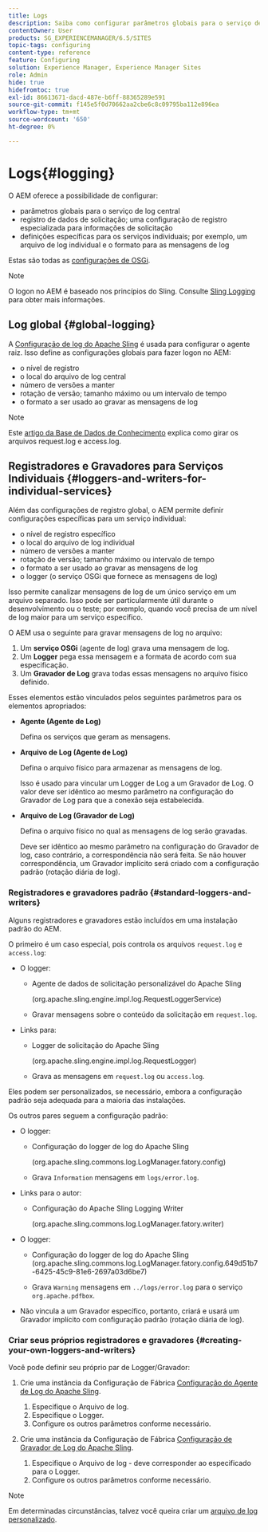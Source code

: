 ```yaml
---
title: Logs
description: Saiba como configurar parâmetros globais para o serviço de log central, configurações específicas para serviços individuais ou como solicitar o registro de dados.
contentOwner: User
products: SG_EXPERIENCEMANAGER/6.5/SITES
topic-tags: configuring
content-type: reference
feature: Configuring
solution: Experience Manager, Experience Manager Sites
role: Admin
hide: true
hidefromtoc: true
exl-id: 86613671-dacd-487e-b6ff-88365289e591
source-git-commit: f145e5f0d70662aa2cbe6c8c09795ba112e896ea
workflow-type: tm+mt
source-wordcount: '650'
ht-degree: 0%

---
```


# Logs{#logging}

O AEM oferece a possibilidade de configurar:

* parâmetros globais para o serviço de log central
* registro de dados de solicitação; uma configuração de registro especializada para informações de solicitação
* definições específicas para os serviços individuais; por exemplo, um arquivo de log individual e o formato para as mensagens de log

Estas são todas as [configurações de OSGi](/help/sites-deploying/configuring-osgi.md).

>[!NOTE]
>
>O logon no AEM é baseado nos princípios do Sling. Consulte [Sling Logging](https://sling.apache.org/site/logging.html) para obter mais informações.

## Log global {#global-logging}

A [Configuração de log do Apache Sling](/help/sites-deploying/osgi-configuration-settings.md) é usada para configurar o agente raiz. Isso define as configurações globais para fazer logon no AEM:

* o nível de registro
* o local do arquivo de log central
* número de versões a manter
* rotação de versão; tamanho máximo ou um intervalo de tempo
* o formato a ser usado ao gravar as mensagens de log

>[!NOTE]
>
>Este [artigo da Base de Dados de Conhecimento](https://helpx.adobe.com/experience-manager/kb/HowToRotateRequestAndAccessLog.html) explica como girar os arquivos request.log e access.log.

## Registradores e Gravadores para Serviços Individuais {#loggers-and-writers-for-individual-services}

Além das configurações de registro global, o AEM permite definir configurações específicas para um serviço individual:

* o nível de registro específico
* o local do arquivo de log individual
* número de versões a manter
* rotação de versão; tamanho máximo ou intervalo de tempo
* o formato a ser usado ao gravar as mensagens de log
* o logger (o serviço OSGi que fornece as mensagens de log)

Isso permite canalizar mensagens de log de um único serviço em um arquivo separado. Isso pode ser particularmente útil durante o desenvolvimento ou o teste; por exemplo, quando você precisa de um nível de log maior para um serviço específico.

O AEM usa o seguinte para gravar mensagens de log no arquivo:

1. Um **serviço OSGi** (agente de log) grava uma mensagem de log.
1. Um **Logger** pega essa mensagem e a formata de acordo com sua especificação.
1. Um **Gravador de Log** grava todas essas mensagens no arquivo físico definido.

Esses elementos estão vinculados pelos seguintes parâmetros para os elementos apropriados:

* **Agente (Agente de Log)**

  Defina os serviços que geram as mensagens.

* **Arquivo de Log (Agente de Log)**

  Defina o arquivo físico para armazenar as mensagens de log.

  Isso é usado para vincular um Logger de Log a um Gravador de Log. O valor deve ser idêntico ao mesmo parâmetro na configuração do Gravador de Log para que a conexão seja estabelecida.

* **Arquivo de Log (Gravador de Log)**

  Defina o arquivo físico no qual as mensagens de log serão gravadas.

  Deve ser idêntico ao mesmo parâmetro na configuração do Gravador de log, caso contrário, a correspondência não será feita. Se não houver correspondência, um Gravador implícito será criado com a configuração padrão (rotação diária de log).

### Registradores e gravadores padrão {#standard-loggers-and-writers}

Alguns registradores e gravadores estão incluídos em uma instalação padrão do AEM.

O primeiro é um caso especial, pois controla os arquivos `request.log` e `access.log`:

* O logger:

   * Agente de dados de solicitação personalizável do Apache Sling

     (org.apache.sling.engine.impl.log.RequestLoggerService)

   * Gravar mensagens sobre o conteúdo da solicitação em `request.log`.

* Links para:

   * Logger de solicitação do Apache Sling

     (org.apache.sling.engine.impl.log.RequestLogger)

   * Grava as mensagens em `request.log` ou `access.log`.

Eles podem ser personalizados, se necessário, embora a configuração padrão seja adequada para a maioria das instalações.

Os outros pares seguem a configuração padrão:

* O logger:

   * Configuração do logger de log do Apache Sling

     (org.apache.sling.commons.log.LogManager.fatory.config)

   * Grava `Information` mensagens em `logs/error.log`.

* Links para o autor:

   * Configuração do Apache Sling Logging Writer

     (org.apache.sling.commons.log.LogManager.fatory.writer)

* O logger:

   * Configuração do logger de log do Apache Sling
(org.apache.sling.commons.log.LogManager.fatory.config.649d51b7-6425-45c9-81e6-2697a03d6be7)

   * Grava `Warning` mensagens em `../logs/error.log` para o serviço `org.apache.pdfbox`.

* Não vincula a um Gravador específico, portanto, criará e usará um Gravador implícito com configuração padrão (rotação diária de log).

### Criar seus próprios registradores e gravadores {#creating-your-own-loggers-and-writers}

Você pode definir seu próprio par de Logger/Gravador:

1. Crie uma instância da Configuração de Fábrica [Configuração do Agente de Log do Apache Sling](/help/sites-deploying/osgi-configuration-settings.md).

   1. Especifique o Arquivo de log.
   1. Especifique o Logger.
   1. Configure os outros parâmetros conforme necessário.

1. Crie uma instância da Configuração de Fábrica [Configuração de Gravador de Log do Apache Sling](/help/sites-deploying/osgi-configuration-settings.md).

   1. Especifique o Arquivo de log - deve corresponder ao especificado para o Logger.
   1. Configure os outros parâmetros conforme necessário.

>[!NOTE]
>
>Em determinadas circunstâncias, talvez você queira criar um [arquivo de log personalizado](/help/sites-deploying/monitoring-and-maintaining.md#create-a-custom-log-file).
